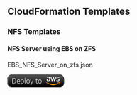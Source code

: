## CloudFormation Templates


### NFS Templates

####  NFS Server using EBS on ZFS

EBS_NFS_Server_on_zfs.json

[![cloudformation-launch-stack](/images/deploy_to_aws.png)](https://console.aws.amazon.com/cloudformation/home?#/stacks/new?stackName=ebs-nfs-server-on-zfs&templateURL=https://s3.amazonaws.com/cfn-control-public/EBS_NFS_Server_on_zfs.json)





